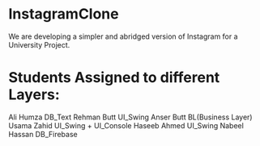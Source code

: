 # InstagramClone
We are developing a simpler and abridged version of Instagram for a University Project.

# Students Assigned to different Layers:
Ali Humza   DB_Text
Rehman Butt UI_Swing
Anser Butt  BL(Business Layer)
Usama Zahid UI_Swing + UI_Console
Haseeb Ahmed UI_Swing
Nabeel Hassan   DB_Firebase